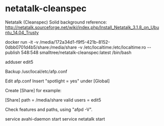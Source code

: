 # netatalk-cleanspec
Netatalk (Cleanspec)
Solid background reference: http://netatalk.sourceforge.net/wiki/index.php/Install_Netatalk_3.1.8_on_Ubuntu_14.04_Trusty

docker run -it -v /media/172a34d1-f9f5-421b-8152-0dbb0701d4b5/share:/media/share -v /etc/localtime:/etc/localtime:ro --publish 548:548 smalltree/netatalk-cleanspec:latest /bin/bash

adduser edit5

Backup /usr/local/etc/afp.conf

Edit afp.conf
Insert "spotlight = yes" under [Global]

Create [Share] for example:

[Share]
path = /media/share
valid users = edit5

Check features and paths, using "afpd -V".

service avahi-daemon start
service netatalk start
